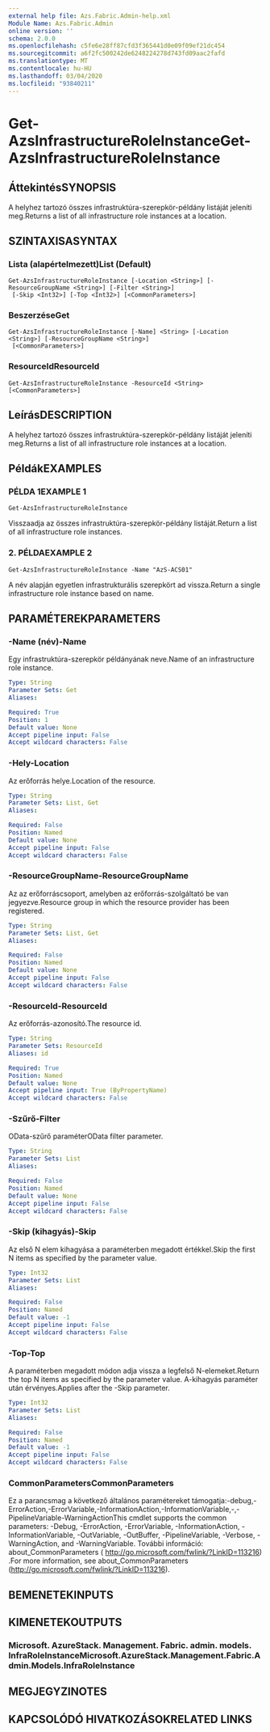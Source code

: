 ```yaml
---
external help file: Azs.Fabric.Admin-help.xml
Module Name: Azs.Fabric.Admin
online version: ''
schema: 2.0.0
ms.openlocfilehash: c5fe6e28ff87cfd3f365441d0e09f09ef21dc454
ms.sourcegitcommit: a6f2fc500242de6248224278d743fd09aac2fafd
ms.translationtype: MT
ms.contentlocale: hu-HU
ms.lasthandoff: 03/04/2020
ms.locfileid: "93840211"
---
```

# <span data-ttu-id="e627d-101">Get-AzsInfrastructureRoleInstance</span><span class="sxs-lookup"><span data-stu-id="e627d-101">Get-AzsInfrastructureRoleInstance</span></span>

## <span data-ttu-id="e627d-102">Áttekintés</span><span class="sxs-lookup"><span data-stu-id="e627d-102">SYNOPSIS</span></span>
<span data-ttu-id="e627d-103">A helyhez tartozó összes infrastruktúra-szerepkör-példány listáját jeleníti meg.</span><span class="sxs-lookup"><span data-stu-id="e627d-103">Returns a list of all infrastructure role instances at a location.</span></span>

## <span data-ttu-id="e627d-104">SZINTAXISA</span><span class="sxs-lookup"><span data-stu-id="e627d-104">SYNTAX</span></span>

### <span data-ttu-id="e627d-105">Lista (alapértelmezett)</span><span class="sxs-lookup"><span data-stu-id="e627d-105">List (Default)</span></span>
```
Get-AzsInfrastructureRoleInstance [-Location <String>] [-ResourceGroupName <String>] [-Filter <String>]
 [-Skip <Int32>] [-Top <Int32>] [<CommonParameters>]
```

### <span data-ttu-id="e627d-106">Beszerzése</span><span class="sxs-lookup"><span data-stu-id="e627d-106">Get</span></span>
```
Get-AzsInfrastructureRoleInstance [-Name] <String> [-Location <String>] [-ResourceGroupName <String>]
 [<CommonParameters>]
```

### <span data-ttu-id="e627d-107">ResourceId</span><span class="sxs-lookup"><span data-stu-id="e627d-107">ResourceId</span></span>
```
Get-AzsInfrastructureRoleInstance -ResourceId <String> [<CommonParameters>]
```

## <span data-ttu-id="e627d-108">Leírás</span><span class="sxs-lookup"><span data-stu-id="e627d-108">DESCRIPTION</span></span>
<span data-ttu-id="e627d-109">A helyhez tartozó összes infrastruktúra-szerepkör-példány listáját jeleníti meg.</span><span class="sxs-lookup"><span data-stu-id="e627d-109">Returns a list of all infrastructure role instances at a location.</span></span>

## <span data-ttu-id="e627d-110">Példák</span><span class="sxs-lookup"><span data-stu-id="e627d-110">EXAMPLES</span></span>

### <span data-ttu-id="e627d-111">PÉLDA 1</span><span class="sxs-lookup"><span data-stu-id="e627d-111">EXAMPLE 1</span></span>
```
Get-AzsInfrastructureRoleInstance
```

<span data-ttu-id="e627d-112">Visszaadja az összes infrastruktúra-szerepkör-példány listáját.</span><span class="sxs-lookup"><span data-stu-id="e627d-112">Return a list of all infrastructure role instances.</span></span>

### <span data-ttu-id="e627d-113">2. PÉLDA</span><span class="sxs-lookup"><span data-stu-id="e627d-113">EXAMPLE 2</span></span>
```
Get-AzsInfrastructureRoleInstance -Name "AzS-ACS01"
```

<span data-ttu-id="e627d-114">A név alapján egyetlen infrastrukturális szerepkört ad vissza.</span><span class="sxs-lookup"><span data-stu-id="e627d-114">Return a single infrastructure role instance based on name.</span></span>

## <span data-ttu-id="e627d-115">PARAMÉTEREK</span><span class="sxs-lookup"><span data-stu-id="e627d-115">PARAMETERS</span></span>

### <span data-ttu-id="e627d-116">-Name (név)</span><span class="sxs-lookup"><span data-stu-id="e627d-116">-Name</span></span>
<span data-ttu-id="e627d-117">Egy infrastruktúra-szerepkör példányának neve.</span><span class="sxs-lookup"><span data-stu-id="e627d-117">Name of an infrastructure role instance.</span></span>

```yaml
Type: String
Parameter Sets: Get
Aliases:

Required: True
Position: 1
Default value: None
Accept pipeline input: False
Accept wildcard characters: False
```

### <span data-ttu-id="e627d-118">-Hely</span><span class="sxs-lookup"><span data-stu-id="e627d-118">-Location</span></span>
<span data-ttu-id="e627d-119">Az erőforrás helye.</span><span class="sxs-lookup"><span data-stu-id="e627d-119">Location of the resource.</span></span>

```yaml
Type: String
Parameter Sets: List, Get
Aliases:

Required: False
Position: Named
Default value: None
Accept pipeline input: False
Accept wildcard characters: False
```

### <span data-ttu-id="e627d-120">-ResourceGroupName</span><span class="sxs-lookup"><span data-stu-id="e627d-120">-ResourceGroupName</span></span>
<span data-ttu-id="e627d-121">Az az erőforráscsoport, amelyben az erőforrás-szolgáltató be van jegyezve.</span><span class="sxs-lookup"><span data-stu-id="e627d-121">Resource group in which the resource provider has been registered.</span></span>

```yaml
Type: String
Parameter Sets: List, Get
Aliases:

Required: False
Position: Named
Default value: None
Accept pipeline input: False
Accept wildcard characters: False
```

### <span data-ttu-id="e627d-122">-ResourceId</span><span class="sxs-lookup"><span data-stu-id="e627d-122">-ResourceId</span></span>
<span data-ttu-id="e627d-123">Az erőforrás-azonosító.</span><span class="sxs-lookup"><span data-stu-id="e627d-123">The resource id.</span></span>

```yaml
Type: String
Parameter Sets: ResourceId
Aliases: id

Required: True
Position: Named
Default value: None
Accept pipeline input: True (ByPropertyName)
Accept wildcard characters: False
```

### <span data-ttu-id="e627d-124">-Szűrő</span><span class="sxs-lookup"><span data-stu-id="e627d-124">-Filter</span></span>
<span data-ttu-id="e627d-125">OData-szűrő paraméter</span><span class="sxs-lookup"><span data-stu-id="e627d-125">OData filter parameter.</span></span>

```yaml
Type: String
Parameter Sets: List
Aliases:

Required: False
Position: Named
Default value: None
Accept pipeline input: False
Accept wildcard characters: False
```

### <span data-ttu-id="e627d-126">-Skip (kihagyás)</span><span class="sxs-lookup"><span data-stu-id="e627d-126">-Skip</span></span>
<span data-ttu-id="e627d-127">Az első N elem kihagyása a paraméterben megadott értékkel.</span><span class="sxs-lookup"><span data-stu-id="e627d-127">Skip the first N items as specified by the parameter value.</span></span>

```yaml
Type: Int32
Parameter Sets: List
Aliases:

Required: False
Position: Named
Default value: -1
Accept pipeline input: False
Accept wildcard characters: False
```

### <span data-ttu-id="e627d-128">-Top</span><span class="sxs-lookup"><span data-stu-id="e627d-128">-Top</span></span>
<span data-ttu-id="e627d-129">A paraméterben megadott módon adja vissza a legfelső N-elemeket.</span><span class="sxs-lookup"><span data-stu-id="e627d-129">Return the top N items as specified by the parameter value.</span></span>
<span data-ttu-id="e627d-130">A-kihagyás paraméter után érvényes.</span><span class="sxs-lookup"><span data-stu-id="e627d-130">Applies after the -Skip parameter.</span></span>

```yaml
Type: Int32
Parameter Sets: List
Aliases:

Required: False
Position: Named
Default value: -1
Accept pipeline input: False
Accept wildcard characters: False
```

### <span data-ttu-id="e627d-131">CommonParameters</span><span class="sxs-lookup"><span data-stu-id="e627d-131">CommonParameters</span></span>
<span data-ttu-id="e627d-132">Ez a parancsmag a következő általános paramétereket támogatja:-debug,-ErrorAction,-ErrorVariable,-InformationAction,-InformationVariable,-,-PipelineVariable-WarningAction</span><span class="sxs-lookup"><span data-stu-id="e627d-132">This cmdlet supports the common parameters: -Debug, -ErrorAction, -ErrorVariable, -InformationAction, -InformationVariable, -OutVariable, -OutBuffer, -PipelineVariable, -Verbose, -WarningAction, and -WarningVariable.</span></span> <span data-ttu-id="e627d-133">További információ: about_CommonParameters ( http://go.microsoft.com/fwlink/?LinkID=113216) .</span><span class="sxs-lookup"><span data-stu-id="e627d-133">For more information, see about_CommonParameters (http://go.microsoft.com/fwlink/?LinkID=113216).</span></span>

## <span data-ttu-id="e627d-134">BEMENETEK</span><span class="sxs-lookup"><span data-stu-id="e627d-134">INPUTS</span></span>

## <span data-ttu-id="e627d-135">KIMENETEK</span><span class="sxs-lookup"><span data-stu-id="e627d-135">OUTPUTS</span></span>

### <span data-ttu-id="e627d-136">Microsoft. AzureStack. Management. Fabric. admin. models. InfraRoleInstance</span><span class="sxs-lookup"><span data-stu-id="e627d-136">Microsoft.AzureStack.Management.Fabric.Admin.Models.InfraRoleInstance</span></span>

## <span data-ttu-id="e627d-137">MEGJEGYZI</span><span class="sxs-lookup"><span data-stu-id="e627d-137">NOTES</span></span>

## <span data-ttu-id="e627d-138">KAPCSOLÓDÓ HIVATKOZÁSOK</span><span class="sxs-lookup"><span data-stu-id="e627d-138">RELATED LINKS</span></span>
